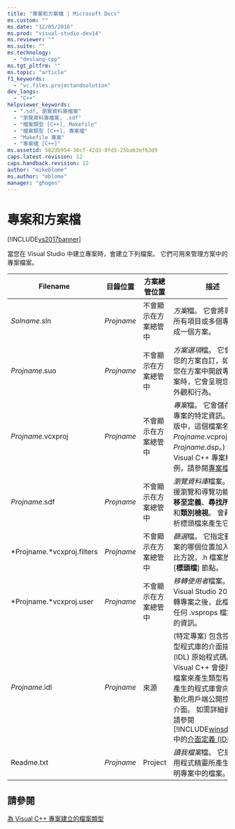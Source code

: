 ```yaml
---
title: "專案和方案檔 | Microsoft Docs"
ms.custom: ""
ms.date: "12/05/2016"
ms.prod: "visual-studio-dev14"
ms.reviewer: ""
ms.suite: ""
ms.technology: 
  - "devlang-cpp"
ms.tgt_pltfrm: ""
ms.topic: "article"
f1_keywords: 
  - "vc.files.projectandsolution"
dev_langs: 
  - "C++"
helpviewer_keywords: 
  - ".sdf, 瀏覽資料庫檔案"
  - "瀏覽資料庫檔案, .sdf"
  - "檔案類型 [C++], Makefile"
  - "檔案類型 [C++], 專案檔"
  - "Makefile 專案"
  - "專案檔 [C++]"
ms.assetid: 5823b954-36cf-42d3-8fd5-25bab3ef63d9
caps.latest.revision: 12
caps.handback.revision: 12
author: "mikeblome"
ms.author: "mblome"
manager: "ghogen"
---
```

# 專案和方案檔
[!INCLUDE[vs2017banner](../assembler/inline/includes/vs2017banner.md)]

當您在 Visual Studio 中建立專案時，會建立下列檔案。  它們可用來管理方案中的專案檔案。  
  
|Filename|目錄位置|方案總管位置|描述|  
|--------------|----------|------------|--------|  
|*Solname*.sln|*Projname*|不會顯示在方案總管中|*方案*檔。  它會將專案的所有項目或多個專案組織成一個方案。|  
|*Projname*.suo|*Projname*|不會顯示在方案總管中|*方案選項*檔。  它會儲存您的方案自訂，如此每當您在方案中開啟專案或檔案時，它會呈現您所要的外觀和行為。|  
|*Projname*.vcxproj|*Projname*|不會顯示在方案總管中|*專案*檔。  它會儲存每個專案的特定資訊。  \(在舊版中，這個檔案名為 *Projname*.vcproj 或 *Projname*.dsp。\) 如需 Visual C\+\+ 專案檔的範例，請參閱[專案檔](../ide/project-files.md)。|  
|*Projname*.sdf|*Projname*|不會顯示在方案總管中|*瀏覽資料庫*檔案。  它支援瀏覽和導覽功能，例如**移至定義**、**尋找所有參考**和**類別檢視**。  會藉由剖析標頭檔來產生它。|  
|*Projname.*vcxproj.filters|*Projname*|不會顯示在方案總管中|*篩選*檔。  它指定要在方案的哪個位置加入檔案。  比方說，.h 檔案放置於 \[**標頭檔**\] 節點。|  
|*Projname.*vcxproj.user|*Projname*|不會顯示在方案總管中|*移轉使用者*檔案。  從 Visual Studio 2008 移轉專案之後，此檔案包含任何 .vsprops 檔案轉換的資訊。|  
|*Projname*.idl|*Projname*|來源|\(特定專案\) 包含控制項類型程式庫的介面描述語言 \(IDL\) 原始程式碼。  Visual C\+\+ 會使用這個檔案來產生類型程式庫。  產生的程式庫會向其他自動化用戶端公開控制項的介面。  如需詳細資訊，請參閱 [!INCLUDE[winsdkshort](../atl/reference/includes/winsdkshort_md.md)] 中的[介面定義 \(IDL\) 檔](http://msdn.microsoft.com/library/windows/desktop/aa378712)。|  
|Readme.txt|*Projname*|Project|*讀我檔案*檔。  它是由應用程式精靈所產生，並說明專案中的檔案。|  
  
## 請參閱  
 [為 Visual C\+\+ 專案建立的檔案類型](../ide/file-types-created-for-visual-cpp-projects.md)